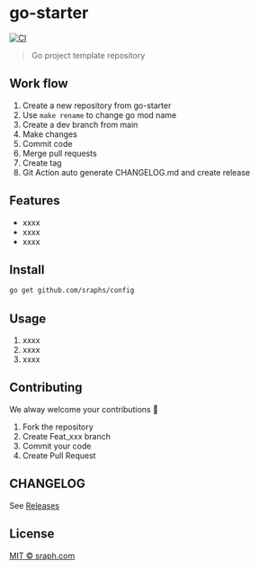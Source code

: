 # go-starter

[![CI](https://github.com/sraphs/config/actions/workflows/ci.yml/badge.svg)](https://github.com/sraphs/config/actions/workflows/ci.yml)

>  Go project template repository


## Work flow

1. Create a new repository from go-starter
2. Use `make rename` to change go mod name
2. Create a dev branch from main
3. Make changes
4. Commit code
5. Merge pull requests
5. Create tag
6. Git Action auto generate CHANGELOG.md and create release

## Features

- xxxx
- xxxx
- xxxx

## Install

```bash
go get github.com/sraphs/config
```

## Usage

1.  xxxx
2.  xxxx
3.  xxxx

## Contributing

We alway welcome your contributions :clap:

1.  Fork the repository
2.  Create Feat_xxx branch
3.  Commit your code
4.  Create Pull Request


## CHANGELOG
See [Releases](https://github.com/sraphs/config/releases)

## License
[MIT © sraph.com](./LICENSE)
